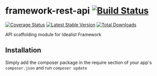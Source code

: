 framework-rest-api [![Build Status](https://travis-ci.org/idealistsoft/framework-rest-api.png?branch=master)](https://travis-ci.org/idealistsoft/framework-rest-api)
=============

[![Coverage Status](https://coveralls.io/repos/idealistsoft/framework-rest-api/badge.png)](https://coveralls.io/r/idealistsoft/framework-rest-api)
[![Latest Stable Version](https://poser.pugx.org/idealistsoft/framework-rest-api/v/stable.png)](https://packagist.org/packages/idealistsoft/framework-rest-api)
[![Total Downloads](https://poser.pugx.org/idealistsoft/framework-rest-api/downloads.png)](https://packagist.org/packages/idealistsoft/framework-rest-api)

API scaffolding module for Idealist Framework

## Installation

Simply add the composer package in the require section of your app's `composer.json` and run `composer update`